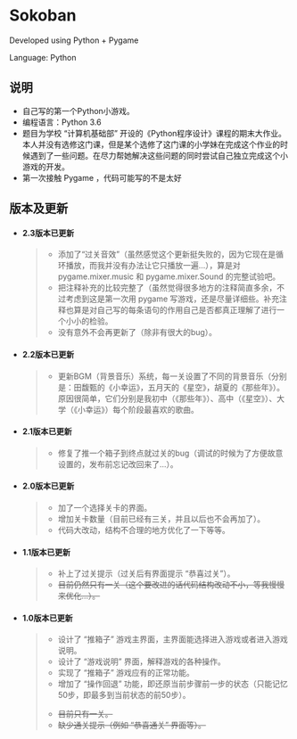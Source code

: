 # Sokoban

Developed using Python + Pygame

Language: Python

## 说明

+ 自己写的第一个Python小游戏。
+ 编程语言：Python 3.6
+ 题目为学校 “计算机基础部” 开设的《Python程序设计》课程的期末大作业。本人并没有选修这门课，但是某个选修了这门课的小学妹在完成这个作业的时候遇到了一些问题。在尽力帮她解决这些问题的同时尝试自己独立完成这个小游戏的开发。
+ 第一次接触 Pygame ，代码可能写的不是太好

## 版本及更新

+ #### 2.3版本已更新

  > + 添加了“过关音效”（虽然感觉这个更新挺失败的，因为它现在是循环播放，而我并没有办法让它只播放一遍...），算是对 pygame.mixer.music 和 pygame.mixer.Sound 的完整试验吧。
  > + 把注释补充的比较完整了（虽然觉得很多地方的注释简直多余，不过考虑到这是第一次用 pygame 写游戏，还是尽量详细些。补充注释也算是对自己写的每条语句的作用自己是否都真正理解了进行一个小小的检验。
  > + 没有意外不会再更新了（除非有很大的bug）。

+ #### 2.2版本已更新

  > + 更新BGM（背景音乐）系统，每一关设置了不同的背景音乐（分别是：田馥甄的《小幸运》，五月天的《星空》，胡夏的《那些年》）。原因很简单，它们分别是我初中（《那些年》）、高中（《星空》）、大学（《小幸运》）每个阶段最喜欢的歌曲。

+ #### 2.1版本已更新

  > + 修复了推一个箱子到终点就过关的bug（调试的时候为了方便故意设置的，发布前忘记改回来了...）。

+ #### 2.0版本已更新

  > + 加了一个选择关卡的界面。
  > + 增加关卡数量（目前已经有三关，并且以后也不会再加了）。
  > + 代码大改动，结构不合理的地方优化了一下等等。

+ #### 1.1版本已更新

  > + 补上了过关提示（过关后有界面提示 “恭喜过关”）。
  > + ~~目前仍然只有一关（这个要改进的话代码结构改动不小，等我慢慢来优化...）。~~

+ #### 1.0版本已更新

  > + 设计了 “推箱子” 游戏主界面，主界面能选择进入游戏或者进入游戏说明。
  > + 设计了 “游戏说明” 界面，解释游戏的各种操作。
  > + 实现了 “推箱子” 游戏应有的正常功能。
  > + 增加了 “操作回退” 功能，即还原当前步骤前一步的状态（只能记忆50步，即最多到当前状态的前50步）。
  > - ~~目前只有一关。~~
  > - ~~缺少通关提示（例如 “恭喜通关” 界面等）。~~

